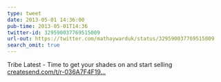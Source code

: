 ```yaml
---
type: tweet
date: 2013-05-01 14:36:00
pub-time: 2013-05-01T14:36
twitter-id: 329590037769515009
url-out: https://twitter.com/mathaywarduk/status/329590037769515009
search_omit: true
---
```


Tribe Latest - Time to get your shades on and start selling [createsend.com/t/r-036A7F4F19...](http://t.co/LXktEQgqF2)